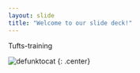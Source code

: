 ```yaml
---
layout: slide
title: "Welcome to our slide deck!"
---
```


Tufts-training

![defunktocat](https://octodex.github.com/images/defunktocat.png)
{: .center}

